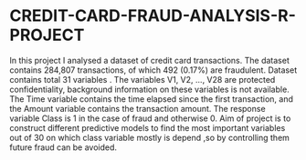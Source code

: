 # CREDIT-CARD-FRAUD-ANALYSIS-R-PROJECT

In this project I analysed a dataset of credit card transactions. The dataset contains 284,807 transactions, of which 492 (0.17%) are fraudulent.
Dataset contains total 31 variables . The variables V1, V2, ..., V28 are  protected confidentiality, background information on these variables is not available. The Time variable contains the time elapsed since the first transaction, and the Amount variable  contains the transaction amount. The response variable Class  is 1 in the case of fraud and  otherwise 0.
Aim of project is  to construct different predictive models to find the most important variables out of 30 on which class variable mostly is depend ,so by controlling them future fraud can be avoided.
